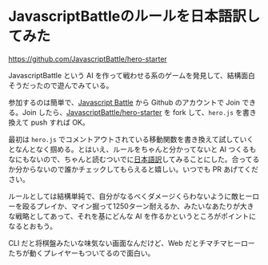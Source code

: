 # JavascriptBattleのルールを日本語訳してみた

https://github.com/JavascriptBattle/hero-starter

JavascriptBattle という AI を作って戦わせる系のゲームを発見して、結構面白そうだったので遊んでみている。

参加するのは簡単で、[Javascript Battle](http://www.javascriptbattle.com/) から Github のアカウントで Join できる。Join したら、[JavascriptBattle/hero-starter](https://github.com/JavascriptBattle/hero-starter) を fork して、`hero.js` を書き換えて push すれば OK。

最初は `hero.js` でコメントアウトされている移動関数を書き換えて試していくとなんとなく掴める。とはいえ、ルールをちゃんと分かってないと AI つくるもなにもないので、ちゃんと読むついでに[日本語訳](https://github.com/e-jigsaw/hero-starter/blob/358cfaa45d11aeba50359b9171b135e06e40cb0f/RULES.ja.md)してみることにした。合ってるか分からないので誰かチェックしてもらえると嬉しい。いつでも PR あげてください。

ルールとしては結構単純で、自分がなるべくダメージくらわないように敵ヒーローを殴るプレイか、マイン掘って1250ターン耐えるか、みたいなあたりが大きな戦略としてあって、それを基にどんな AI を作るかというところがポイントになるとおもう。

CLI だと将棋盤みたいな味気ない画面なんだけど、Web だとチマチマヒーローたちが動くプレイヤーもついてるので面白い。
